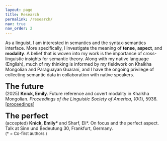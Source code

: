 ```yaml
---
layout: page
title: Research
permalink: /research/
nav: true
nav_order: 2
---
```


As a linguist, I am interested in semantics and the syntax-semantics interface. More specifically, I investigate the meaning of <b>tense</b>, <b>aspect</b>, and <b>modality</b>. A belief that is woven into my work is the importance of cross-linguistic insights for semantic theory. Along with my native language (English), much of my thinking is informed by my fieldwork on Khalkha Mongolian and Paraguayan Guaraní, and I have the ongoing privilege of collecting semantic data in collaboration with native speakers.

<font size="5"><b>The future</b></font><br>
(2025) <b>Knick, Emily</b>. Future reference and covert modality in Khalkha Mongolian. <i>Proceedings of the Linguistic Society of America</i>, <i>10</i>(1), 5936. [\[proceedings\]](https://journals.linguisticsociety.org/proceedings/index.php/PLSA/article/view/5936)

<font size="5"><b>The perfect</b></font><br>
(accepted) <b>Knick, Emily* </b>and Sharf, Eli*. On focus and the perfect aspect. Talk at Sinn und Bedeutung 30, Frankfurt, Germany.
<br>
<font size="2">(* = Co-first authors.)</font>

